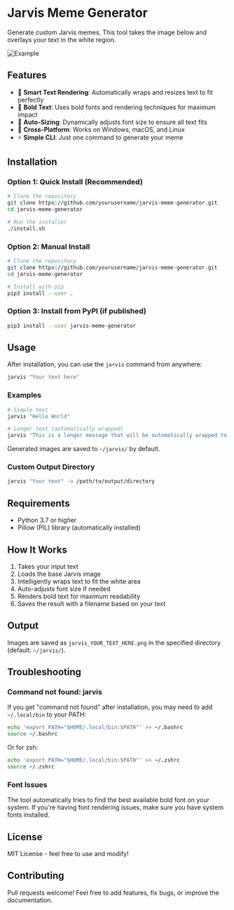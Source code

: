 # Jarvis Meme Generator

Generate custom Jarvis memes. This tool takes the image below and overlays your text in the white region.

![Example](static/jarvis.png)

## Features

- 🎨 **Smart Text Rendering**: Automatically wraps and resizes text to fit perfectly
- 💪 **Bold Text**: Uses bold fonts and rendering techniques for maximum impact  
- 🔄 **Auto-Sizing**: Dynamically adjusts font size to ensure all text fits
- 📱 **Cross-Platform**: Works on Windows, macOS, and Linux
- ⚡ **Simple CLI**: Just one command to generate your meme

## Installation

### Option 1: Quick Install (Recommended)

```bash
# Clone the repository
git clone https://github.com/yourusername/jarvis-meme-generator.git
cd jarvis-meme-generator

# Run the installer
./install.sh
```

### Option 2: Manual Install

```bash
# Clone the repository
git clone https://github.com/yourusername/jarvis-meme-generator.git
cd jarvis-meme-generator

# Install with pip
pip3 install --user .
```

### Option 3: Install from PyPI (if published)

```bash
pip3 install --user jarvis-meme-generator
```

## Usage

After installation, you can use the `jarvis` command from anywhere:

```bash
jarvis "Your text here"
```

### Examples

```bash
# Simple text
jarvis "Hello World"

# Longer text (automatically wrapped)
jarvis "This is a longer message that will be automatically wrapped to multiple lines"
```

Generated images are saved to `~/jarvis/` by default.

### Custom Output Directory

```bash
jarvis "Your text" -o /path/to/output/directory
```

## Requirements

- Python 3.7 or higher
- Pillow (PIL) library (automatically installed)

## How It Works

1. Takes your input text
2. Loads the base Jarvis image
3. Intelligently wraps text to fit the white area
4. Auto-adjusts font size if needed
5. Renders bold text for maximum readability
6. Saves the result with a filename based on your text

## Output

Images are saved as `jarvis_YOUR_TEXT_HERE.png` in the specified directory (default: `~/jarvis/`).

## Troubleshooting

### Command not found: jarvis

If you get "command not found" after installation, you may need to add `~/.local/bin` to your PATH:

```bash
echo 'export PATH="$HOME/.local/bin:$PATH"' >> ~/.bashrc
source ~/.bashrc
```

Or for zsh:

```bash
echo 'export PATH="$HOME/.local/bin:$PATH"' >> ~/.zshrc
source ~/.zshrc
```

### Font Issues

The tool automatically tries to find the best available bold font on your system. If you're having font rendering issues, make sure you have system fonts installed.

## License

MIT License - feel free to use and modify!

## Contributing

Pull requests welcome! Feel free to add features, fix bugs, or improve the documentation.